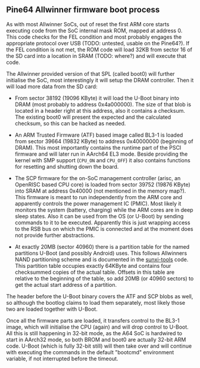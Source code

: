 ## Pine64 Allwinner firmware boot process

As with most Allwinner SoCs, out of reset the first ARM core starts executing
code from the SoC internal mask ROM, mapped at address 0. This code checks for
the FEL condition and most probably engages the appropriate protocol over USB
(TODO: untested, usable on the Pine64?).
If the FEL condition is not met, the ROM code will load 32KB from sector 16 of
the SD card into a location in SRAM (TODO: where?) and will execute that code.

The Allwinner provided version of that SPL (called boot0) will further
initialise the SoC, most interestingly it will setup the DRAM controller.
Then it will load more data from the SD card:

* From sector 38192 (19096 KByte) it will load the U-Boot binary into DRAM
(most probably to address 0x4a000000).
The size of that blob is located in a header right at this address, also it
contains a checksum. The existing boot0 will present the expected and the
calculated checksum, so this can be hacked as needed.

* An ARM Trusted Firmware (ATF) based image called BL3-1 is loaded from sector
39664 (19832 KByte) to address 0x40000000 (beginning of DRAM). This most
importantly contains the runtime part of the PSCI firmware and will later run
in AArch64 EL3 mode. Beside providing the kernel with SMP support (```CPU_ON```
and ```CPU_OFF```) it also contains functions for resetting and shutting down
the board.

* The SCP firmware for the on-SoC management controller (arisc, an OpenRISC
based CPU core) is loaded from sector 39752 (19876 KByte) into SRAM at
address 0x40000 (not mentioned in the memory map?). This firmware is meant
to run independently from the ARM core and apparently controls the power
management IC (PMIC). Most likely it monitors the system (battery, charging)
while the ARM cores are in deep sleep states. Also it can be used from the
OS (or U-Boot) by sending commands to it to be executed. Apparently this is
just wrapping access to the RSB bus on which the PMIC is connected and at
the moment does not provide further abstractions.

* At exactly 20MB (sector 40960) there is a partition table for the named
partitions U-Boot (and possibly Android) uses. This follows Allwinners
NAND partitioning scheme and is documented in the
[sunxi-tools](http://linux-sunxi.org/Sunxi-tools) code. This partition table
occupies exactly 64KByte and contains four checksummed copies of the actual
table. Offsets in this table are relative to the beginning of the table, so
add 20MB (or 40960 sectors) to get the actual start address of a partition.

The header before the U-Boot binary covers the ATF and SCP blobs as well,
so although the bootlog claims to load them separately, most likely
those two are loaded together with U-Boot.

Once all the firmware parts are loaded, it transfers control to the BL3-1
image, which will initialise the CPU (again) and will drop control to U-Boot.
All this is still happening in 32-bit mode, as the A64 SoC is hardwired to
start in AArch32 mode, so both BROM and boot0 are actually 32-bit ARM code.
U-Boot (which is fully 32-bit still) will then take over and will continue
with executing the commands in the default "bootcmd" environment variable,
if not interrupted before the timeout.
